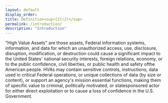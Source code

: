 ```yaml
---
layout: default
display_order: 
title: Definition<sup>[2](2)</sup>
permalink: /introduction/
description: "Introduction"
---
```


"High Value Assets" are those assets, Federal information systems, information, and data for
which an unauthorized access, use, disclosure, disruption, modification, or destruction could
cause a significant impact to the United States' national security interests, foreign relations,
economy, or to the public confidence, civil liberties, or public health and safety ofthe American
people. HVAs may contain sensitive controls, instructions, data used in critical Federal
operations, or unique collections of data (by size or content), or support an agency's mission
essential functions, making them of specific value to criminal, politically motivated, or statesponsored
actor for either direct exploitation or to cause a loss of confidence in the U.S.
Government. 